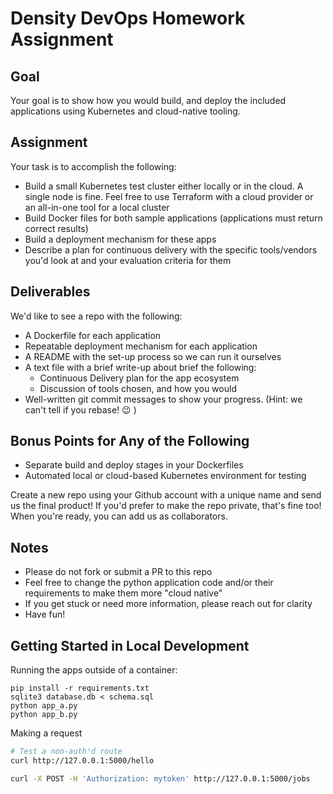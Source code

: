 # Density DevOps Homework Assignment

## Goal

Your goal is to show how you would build, and deploy the included applications
using Kubernetes and cloud-native tooling.

## Assignment

Your task is to accomplish the following:

- Build a small Kubernetes test cluster either locally or in the cloud. A single
  node is fine. Feel free to use Terraform with a cloud provider or an
  all-in-one tool for a local cluster
- Build Docker files for both sample applications (applications must return
  correct results)
- Build a deployment mechanism for these apps
- Describe a plan for continuous delivery with the specific tools/vendors you'd
  look at and your evaluation criteria for them

## Deliverables

We'd like to see a repo with the following:

- A Dockerfile for each application
- Repeatable deployment mechanism for each application
- A README with the set-up process so we can run it ourselves
- A text file with a brief write-up about brief the following:
  - Continuous Delivery plan for the app ecosystem
  - Discussion of tools chosen, and how you would 
- Well-written git commit messages to show your progress. (Hint: we can't tell
  if  you rebase! :wink: )
  
## Bonus Points for Any of the Following

- Separate build and deploy stages in your Dockerfiles
- Automated local or cloud-based Kubernetes environment for testing

Create a new repo using your Github account with a unique name and send us the
final product! If you'd prefer to make the repo private, that's fine too! When
you're ready, you can add us as collaborators.


## Notes

- Please do not fork or submit a PR to this repo
- Feel free to change the python application code and/or their requirements to
  make them more "cloud native"
- If you get stuck or need more information, please reach out for clarity
- Have fun!

## Getting Started in Local Development

Running the apps outside of a container:

```
pip install -r requirements.txt
sqlite3 database.db < schema.sql
python app_a.py
python app_b.py
```

Making a request

```bash
# Test a non-auth'd route
curl http://127.0.0.1:5000/hello

curl -X POST -H 'Authorization: mytoken' http://127.0.0.1:5000/jobs
```
